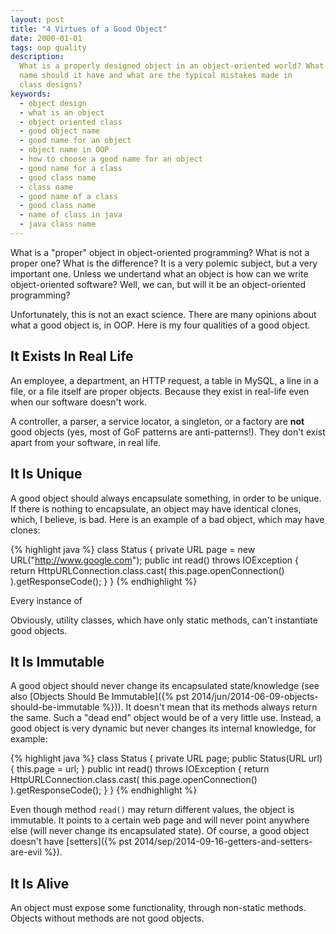 ```yaml
---
layout: post
title: "4 Virtues of a Good Object"
date: 2000-01-01
tags: oop quality
description:
  What is a properly designed object in an object-oriented world? What
  name should it have and what are the typical mistakes made in
  class designs?
keywords:
  - object design
  - what is an object
  - object oriented class
  - good object name
  - good name for an object
  - object name in OOP
  - how to choose a good name for an object
  - good name for a class
  - good class name
  - class name
  - good name of a class
  - good class name
  - name of class in java
  - java class name
---
```


What is a "proper" object in object-oriented programming? What is not
a proper one? What is the difference? It is a very polemic subject, but
a very important one. Unless we undertand what an object is how can
we write object-oriented software? Well, we can, but will it be
an object-oriented programming?

Unfortunately, this is not an exact science. There are many opinions
about what a good object is, in OOP. Here is my four qualities
of a good object.

<!--more-->

## It Exists In Real Life

An employee, a department, an HTTP request, a table in MySQL,
a line in a file, or a file itself are proper objects. Because they exist in
real-life even when our software doesn't work.

A controller, a parser, a service locator,
a singleton, or a factory are **not** good objects
(yes, most of GoF patterns are anti-patterns!).
They don't exist apart from your software, in real life.

## It Is Unique

A good object should always encapsulate something, in order
to be unique. If there is nothing to encapsulate, an object may
have identical clones, which, I believe, is bad. Here is an example
of a bad object, which may have clones:

{% highlight java %}
class Status {
  private URL page = new URL("http://www.google.com");
  public int read() throws IOException {
    return HttpURLConnection.class.cast(
      this.page.openConnection()
    ).getResponseCode();
  }
}
{% endhighlight %}

Every instance of

Obviously, utility classes, which have only static methods,
can't instantiate good objects.

## It Is Immutable

A good object should never change its encapsulated state/knowledge
(see also [Objects Should Be Immutable]({% pst 2014/jun/2014-06-09-objects-should-be-immutable %})).
It doesn't mean that its methods always return the same. Such a "dead end" object
would be of a very little use. Instead, a good object is very dynamic
but never changes its internal knowledge, for example:

{% highlight java %}
class Status {
  private URL page;
  public Status(URL url) {
    this.page = url;
  }
  public int read() throws IOException {
    return HttpURLConnection.class.cast(
      this.page.openConnection()
    ).getResponseCode();
  }
}
{% endhighlight %}

Even though method `read()` may return different values, the
object is immutable. It points to a certain web page and will
never point anywhere else (will never change its encapsulated state).
Of course, a good object doesn't have
[setters]({% pst 2014/sep/2014-09-16-getters-and-setters-are-evil %}).

## It Is Alive

An object must expose some functionality, through non-static methods.
Objects without methods are not good objects.
